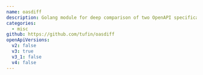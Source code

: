 ```yaml
---
name: oasdiff
description: Golang module for deep comparison of two OpenAPI specifications. Available also as a command-line.
categories:
  - misc
github: https://github.com/tufin/oasdiff
openApiVersions:
  v2: false
  v3: true
  v3_1: false
  v4: false
---
```

